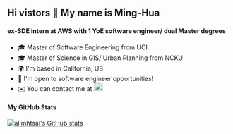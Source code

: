 ## Hi vistors 👋 My name is Ming-Hua
#### ex-SDE intern at AWS with 1 YoE software engineer/ dual Master degrees
- 🎓 Master of Software Engineering from UCI
- 🎓 Master of Science in GIS/ Urban Planning from NCKU
- 🌍 I'm based in California, US
- 🌱 I'm open to software engineer opportunities!
- ✉️ You can contact me at 
</picture> </a> <a href="https://www.linkedin.com/in/minghuatsai/" target="_blank" rel="noreferrer"> <picture> <source media="(prefers-color-scheme: dark)" srcset="https://raw.githubusercontent.com/danielcranney/readme-generator/main/public/icons/socials/linkedin-dark.svg" /> <source media="(prefers-color-scheme: light)" srcset="https://raw.githubusercontent.com/danielcranney/readme-generator/main/public/icons/socials/linkedin.svg" /> <img src="https://raw.githubusercontent.com/danielcranney/readme-generator/main/public/icons/socials/linkedin.svg" width="20" height="20" /> </picture> </a></p>

#### My GitHub Stats

<a href="http://www.github.com/alimhtsai"><img src="https://github-readme-stats.vercel.app/api?username=alimhtsai&show_icons=true&hide=&count_private=true&title_color=0891b2&text_color=ffffff&icon_color=0891b2&bg_color=1c1917&hide_border=true&show_icons=true" alt="alimhtsai's GitHub stats" /></a>
